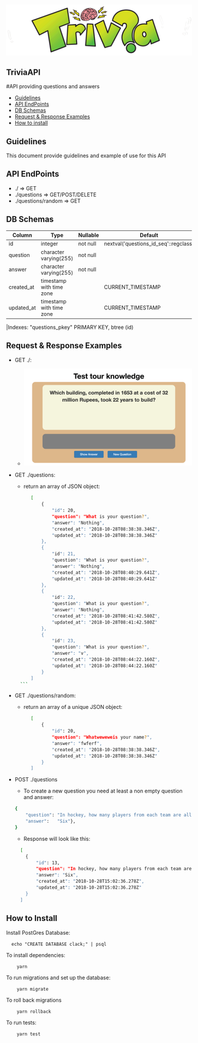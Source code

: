 ![alt text](https://github.com/Brend0n/TriviaAPI/blob/master/assets/Trivia.png?raw=true)
## TriviaAPI
#API providing questions and answers

* [Guidelines](#guidelines)
* [API EndPoints](#api-endpoints)
* [DB Schemas](#db-schemas)
* [Request & Response Examples](#request--response-examples)
* [How to install](#how-to-install)

## Guidelines
This document provide guidelines and example of use for this API

## API EndPoints
* ./                      => GET
* ./questions             => GET/POST/DELETE
* ./questions/random      => GET

## DB Schemas

| Column      | Type                    | Nullable  | Default                                    |
| ----------- | ------------------------| --------- | ------------------------------------------ |
| id          | integer                 | not null  | nextval('questions_id_seq'::regclass)      |
| question    | character varying(255)  | not null  |                                            |
| answer      | character varying(255)  | not null  |                                            |
| created_at  | timestamp with time zone|           | CURRENT_TIMESTAMP                          |
| updated_at  | timestamp with time zone|           | CURRENT_TIMESTAMP                          |


|Indexes:   "questions_pkey" PRIMARY KEY, btree (id)

## Request & Response Examples
 * GET ./: 
      * ![alt text](https://github.com/Brend0n/TriviaAPI/blob/master/assets/front-end.png?raw=true)
      
 * GET ./questions:
      * return an array of JSON object:
      ```bash
            [
                {
                    "id": 20,
                    "question": "What is your question?",
                    "answer": "Nothing",
                    "created_at": "2018-10-28T08:38:38.346Z",
                    "updated_at": "2018-10-28T08:38:38.346Z"
                },
                {
                    "id": 21,
                    "question": "What is your question?",
                    "answer": "Nothing",
                    "created_at": "2018-10-28T08:40:29.641Z",
                    "updated_at": "2018-10-28T08:40:29.641Z"
                },
                {
                    "id": 22,
                    "question": "What is your question?",
                    "answer": "Nothing",
                    "created_at": "2018-10-28T08:41:42.580Z",
                    "updated_at": "2018-10-28T08:41:42.580Z"
                },
                {
                    "id": 23,
                    "question": "What is your question?",
                    "answer": "v",
                    "created_at": "2018-10-28T08:44:22.160Z",
                    "updated_at": "2018-10-28T08:44:22.160Z"
                }
            ]
        ```
   
 * GET ./questions/random:
      * return an array of a unique JSON object:
      ```bash
            [
                {
                    "id": 20,
                    "question": "Whatweweweis your name?",
                    "answer": "fwferf",
                    "created_at": "2018-10-28T08:38:38.346Z",
                    "updated_at": "2018-10-28T08:38:38.346Z"
                }
            ]
      ```
            
 * POST ./questions 
      * To create a new question you need at least a non empty question and answer:
      ```bash
      {
          "question": "In hockey, how many players from each team are allowed to be on the ice at the same time?", 
          "answer":   "Six"},
      }
     ```
      
      * Response will look like this:
      ```bash
        [
          {
              "id": 13,
              "question": "In hockey, how many players from each team are allowed to be on the ice at the same time?",
              "answer": "Six",
              "created_at": "2018-10-28T15:02:36.278Z",
              "updated_at": "2018-10-28T15:02:36.278Z"
          }
        ]
     ```
        
  ## How to Install
       
 Install PostGres Database:
       
    
      echo "CREATE DATABASE clack;" | psql
  
    
To install dependencies:

    
        yarn
   

To run migrations and set up the database:

    
        yarn migrate
    

To roll back migrations

   
        yarn rollback
    

To run tests:

   
        yarn test
   

 
      
 





